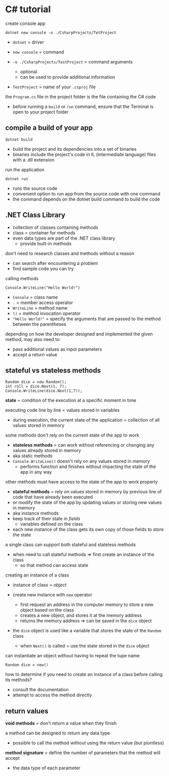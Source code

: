 # C# tutorial

create console app
```
dotnet new console -o ./CsharpProjects/TetProject
```
- `dotnet` = driver
- `new console` = command
- `-o ./CsharpProjects/TestProject` = command arguments
    - optional
    - can be used to provide additional information

- `TestProject` = name of your `.csproj` file

the `Program.cs` file in the project folder is the file containing the C# code
- before running a `build` or `run` command, ensure that the Terminal is open to your project folder

## compile a build of your app
```
dotnet build
```

- build the project and its dependencies into a set of binaries
- binaries include the project's code in IL (intermediate language) files with a .dll extension

run the application
```
dotnet run
```
- runs the source code
- convenient option to run app from the source code with one command
- the command depends on the dotnet build command to build the code

## .NET Class Library
- collection of classes containing methods
- class = container for methods
- even data types are part of the .NET class library
    - provide built-in methods

don't need to research classes and methods without a reason
- can search after encountering a problem
- find sample code you can try

calling methods
```
Console.WriteLine("Hello World!")
```
- `Console` = class name
- `.` = member access operator
- `WriteLine` = method name
- `()` = method invocation operator
- `"Hello World!"` = specify the arguments that are passed to the method between the parentheses

depending on how the developer designed and implemented the given method, may also need to:
- pass additional values as input parameters
- accept a return value

## stateful vs stateless methods
```
Random dice = new Random();
int roll = dice.Next(1, 7);
Console.WriteLine(dice.Next(1,7));
```

**state** = condition of the execution at a specific moment in time

executing code line by line = values stored in variables
- during execution, the current state of the application = collection of all values stored in memory

some methods don't rely on the current state of the app to work
- **stateless methods**  = can work without referencing or changing any values already stored in memory
- aka static methods
- `Console.WriteLine()` doesn't rely on any values stored in memory
    - performs function and finishes without impacting the state of the app in any way

other methods must have access to the state of the app to work properly
- **stateful methods** = rely on values stored in memory by previous line of code that have already been executed
- or modify the state of the app by updating values or storing new values in memory
- aka instance methods
- keep track of their state in _fields_
    - variables defined on the class
- each new instance of the class gets its own copy of those fields to store the state

a single class can support both stateful and stateless methods
- when need to call stateful methods => first create an instance of the class
    - so that method can access state

creating an instance of a class
- instance of class = _object_
- create new instance with `new` operator
    - first request an address in the computer memory to store a new object based on the class
    - creates a new object, and stores it at the memory address
    - returns the memory address => can be saved in the `dice` object

- the `dice` object is used like a variable that stores the state of the `Random` class
    - when `Next()` is called = use the state stored in the `dice` object

can instantiate an object without having to repeat the tupe name
```
Random dice = new()
```

how to determine if you need to create an instance of a class before calling its methods?
- consult the documentation
- attempt to access the method directly

## return values

**void methods** = don't return a value when they finish

a method can be designed to return any data type
- possible to call the method without using the return value (but piontless)

**method signature** = define the number of parameters that the method will accept
- the data type of each parameter